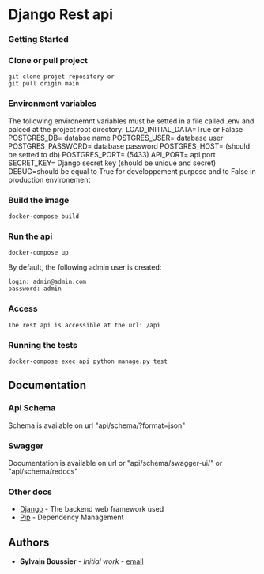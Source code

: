 # Django Rest api

### Getting Started

### Clone or pull project
```
git clone projet repository or
git pull origin main
```
### Environment variables
The following environemnt variables must be setted in a file called .env and palced at the project root directory: 
LOAD_INITIAL_DATA=True or Falase
POSTGRES_DB= databse name
POSTGRES_USER= database user
POSTGRES_PASSWORD= database password
POSTGRES_HOST= (should be setted to db)
POSTGRES_PORT= (5433)
API_PORT= api port
SECRET_KEY= Django secret key (should be unique and secret)
DEBUG=should be equal to True for developpement purpose and to False in production environement

### Build the image
```
docker-compose build
```
### Run the api
```
docker-compose up
```
By default, the following admin user is created:
```
login: admin@admin.com
password: admin
```
### Access
```
The rest api is accessible at the url: /api
```
### Running the tests
```
docker-compose exec api python manage.py test
```

## Documentation

### Api Schema

Schema is available on url "api/schema/?format=json"

### Swagger

Documentation is available on url or "api/schema/swagger-ui/" or "api/schema/redocs" 

### Other docs

* [Django](https://docs.djangoproject.com/) - The backend web framework used
* [Pip](https://pypi.org/project/pip/) - Dependency Management

## Authors

* **Sylvain Boussier** - *Initial work* - [email](sylvain.boussier@gmail.com)

